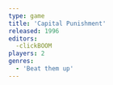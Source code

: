 ```yaml
---
type: game
title: 'Capital Punishment'
released: 1996
editors: 
  -clickBOOM
players: 2
genres:
  - 'Beat them up'
---
```

